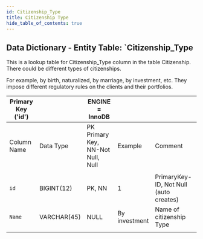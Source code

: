 ```yaml
---
id: Citizenship_Type
title: Citizenship Type
hide_table_of_contents: true
---
```


## Data Dictionary - Entity Table: `Citizenship_Type

This is a lookup table for Citizenship_Type column in the table Citizenship. There could be different types of citizenships.

For example, by birth, naturalized, by marriage, by investment, etc. They impose different regulatory rules on the clients and their portfolios.


| Primary Key ('id')||ENGINE = InnoDB|||
|---|---|---|---|---|
| Column Name| Data Type|PK Primary Key, NN-Not Null, Null|Example|Comment|
||
|`id`| BIGINT(12)|PK, NN|1|PrimaryKey-ID, Not Null (auto creates)|
|`Name`| VARCHAR(45)|NULL|By investment|Name of citizenship Type |
||
